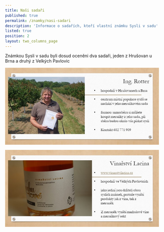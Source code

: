 ```yaml
---
title: Naši sadaři
published: true
permalink: /znamky/nasi-sadari
description: 'Informace o sadařích, kteří vlastní známku Sysli v sadu'
listed: true
position: 2
layout: two_columns_page
---
```

Známkou Sysli v sadu byli dosud oceněni dva sadaři, jeden z Hrušovan u Brna a druhý z Velkých Pavlovic

![sadař Rotter](/media/kartička_rotter.jpg "sadař Rotter")

![Vinařství Lacina](/media/kartička_lacina_merunky.jpg "Vinařství Lacina")
